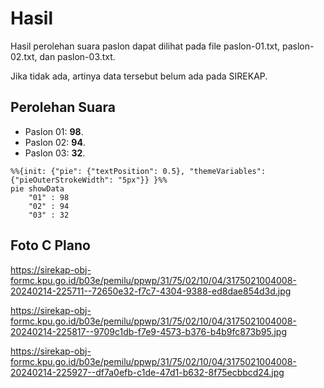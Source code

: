 # Hasil

Hasil perolehan suara paslon dapat dilihat pada file paslon-01.txt, paslon-02.txt, dan paslon-03.txt.

Jika tidak ada, artinya data tersebut belum ada pada SIREKAP.

## Perolehan Suara

 * Paslon 01: **98**.
 * Paslon 02: **94**.
 * Paslon 03: **32**.

```mermaid
%%{init: {"pie": {"textPosition": 0.5}, "themeVariables": {"pieOuterStrokeWidth": "5px"}} }%%
pie showData
    "01" : 98
    "02" : 94
    "03" : 32
```
## Foto C Plano

https://sirekap-obj-formc.kpu.go.id/b03e/pemilu/ppwp/31/75/02/10/04/3175021004008-20240214-225711--72650e32-f7c7-4304-9388-ed8dae854d3d.jpg

https://sirekap-obj-formc.kpu.go.id/b03e/pemilu/ppwp/31/75/02/10/04/3175021004008-20240214-225817--9709c1db-f7e9-4573-b376-b4b9fc873b95.jpg

https://sirekap-obj-formc.kpu.go.id/b03e/pemilu/ppwp/31/75/02/10/04/3175021004008-20240214-225927--df7a0efb-c1de-47d1-b632-8f75ecbbcd24.jpg
